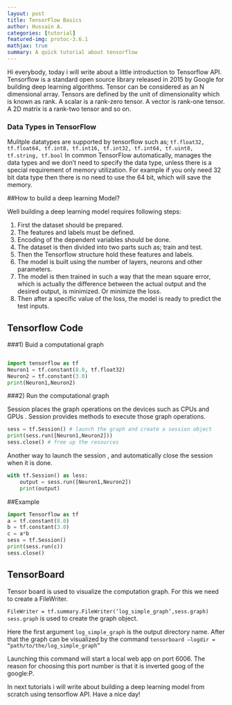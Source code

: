 ```yaml
---
layout: post
title: TensorFlow Basics
author: Hussain A.
categories: [tutorial]
featured-img: protoc-3.6.1
mathjax: true
summary: A quick tutorial about tensorflow
---
```





Hi everybody, today i will write about a little introduction to Tensorflow API. Tensorflow is a standard open source library released in 2015 by Google for building deep learning algorithms. 
Tensor can be considered as an N dimensional array. Tensors are defined by the unit of dimensionality which is known as rank. A scalar is a rank-zero tensor. A vector is rank-one tensor. A 2D matrix is a rank-two tensor and so on.

### Data Types in TensorFlow

Mulitple datatypes are supported by tensorflow such as; `tf.float32, tf.float64, tf.int8, tf.int16, tf.int32, tf.int64, tf.uint8, tf.string, tf.bool`
In common TensorFlow automatically, manages the data types and we don’t need to specify the data type, unless there is a special requirement of memory utilization. For example if you only need 32 bit data type then there is no need to use the 64 bit, which will save the memory.

 
##How to build a deep learning Model?

Well building a deep learning model requires following steps:

1) First the dataset should be prepared.
2) The features and labels must be defined.
3) Encoding of the dependent variables should be done.
4) The dataset is then divided into two parts such as; train and test.
5) Then the Tensorflow structure hold these features and labels.
6) The model is built using the number of layers, neurons and other parameters.
7) The model is then trained in such a way that the mean square error, which is actually the difference between the actual output and the desired output, is minimized. Or minimize the loss.
8) Then after a specific value of the loss, the model is ready to predict the test inputs.




## Tensorflow Code

###1) Buid a computational graph

```python

import tensorflow as tf
Neuron1 = tf.constant(8.0, tf.float32)
Neuron2 = tf.constant(3.0)
print(Neuron1,Neuron2)

```


###2) Run the computational graph

Session places the graph operations on the devices such as CPUs and GPUs . Session provides methods to execute those graph operations.

```python
sess = tf.Session() # launch the graph and create a session object
print(sess.run([Neuron1,Neuron2]))
sess.close() # free up the resources
```

Another way to launch the session , and automatically close the session when it is done.


```python
with tf.Session() as less:
	output = sess.run([Neuron1,Neuron2])
	print(output)
```


##Example

```python
import Tensorflow as tf
a = tf.constant(8.0)
b = tf.constant(3.0)
c = a*b
sess = tf.Session()
print(sess.run(c))
sess.close()
```
## TensorBoard

Tensor board is used to visualize the computation graph. For this we need to create a FileWriter. 

`FileWriter = tf.summary.FileWriter(‘log_simple_graph’,sess.graph)` 
`sess.graph` is used to create the graph object.

Here the first argument `log_simple_graph` is the output directory name. 
After that the graph can be visualized by the command `tensorboard —logdir = “path/to/the/log_simple_graph”`

Launching this command will start a local web app on port 6006. 
The reason for choosing this port number is that it is inverted goog of the google:P.

In next tutorials i will write about building a deep learning model from scratch using tensorflow API. Have a nice day!











